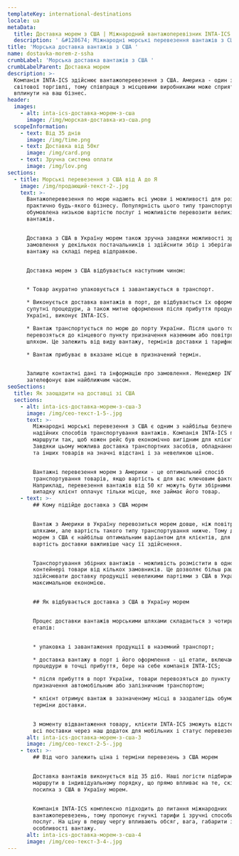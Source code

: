 ```yaml
---
templateKey: international-destinations
locale: ua
metaData:
  title: Доставка морем з США | Міжнародний вантажоперевізник INTA-ICS
  description: ' &#128674; Міжнародні морські перевезення вантажів з США &#128073; Вигідні тарифи доставки морем з Америки &#9989; LCL, FCL. Повний комплекс супровідних послуг, митне оформлення &#9989; Контроль та звітність 24/7 - Телефонуйте &#9742; 068 5555 999'
title: 'Морська доставка вантажів з США '
name: dostavka-morem-z-ssha
crumbLabel: 'Морська доставка вантажів з США '
crumbLabelParent: Доставка морем
description: >-
  Компанія INTA-ICS здійснює вантажоперевезення з США. Америка - один з центрів
  світової торгівлі, тому співпраця з місцевими виробниками може сприятливо
  вплинути на ваш бізнес.
header:
  images:
    - alt: inta-ics-доставка-морем-з-сша
      image: /img/морская-доставка-из-сша.png
  scopeInformation:
    - text: Від 35 днів
      image: /img/time.png
    - text: Доставка від 50кг
      image: /img/card.png
    - text: Зручна система оплати
      image: /img/lov.png
sections:
  - title: Морські перевезення з США від А до Я
    image: /img/продающий-текст-2-.jpg
    text: >-
      Вантажоперевезення по морю надають всі умови і можливості для розвитку
      практично будь-якого бізнесу. Популярність цього типу транспортування
      обумовлена ​​низькою вартістю послуг і можливістю перевозити великі обсяги
      вантажів.


      Доставка з США в Україну морем також зручна завдяки можливості зробити
      замовлення у декількох постачальників і здійснити збір і зберігання
      вантажу на складі перед відправкою.


      Доставка морем з США відбувається наступним чином:


      * Товар акуратно упаковується і завантажується в транспорт.

      * Виконується доставка вантажів в порт, де відбувається їх оформлення. Всі
      супутні процедури, а також митне оформлення після прибуття продукції в
      Україні, виконує INTA-ICS.

      * Вантаж транспортується по морю до порту України. Після цього товари
      перевозяться до кінцевого пункту призначення наземним або повітряним
      шляхом. Це залежить від виду вантажу, термінів доставки і тарифного плану.

      * Вантаж прибуває в вказане місце в призначений термін.


      Залиште контактні дані та інформацію про замовлення. Менеджер INTA-ICS
      зателефонує вам найближчим часом.
seoSections:
  title: Як заощадити на доставці зі США
  sections:
    - alt: inta-ics-доставка-морем-з-сша-3
      image: /img/сео-текст-1-5-.jpg
      text: >-
        Міжнародні морські перевезення з США є одним з найбільш безпечних і
        надійних способів транспортування вантажів. Компанія INTA-ICS підбирає
        маршрути так, щоб кожен рейс був економічно вигідним для клієнтів.
        Завдяки цьому можлива доставка транспортних засобів, обладнання, техніки
        та інших товарів на значні відстані і за невеликою ціною.


        Вантажні перевезення морем з Америки - це оптимальний спосіб
        транспортування товарів, якщо вартість є для вас ключовим фактором.
        Наприклад, перевезення вантажів від 50 кг можуть бути збірними. У цьому
        випадку клієнт оплачує тільки місце, яке займає його товар.
    - text: >-
        ## Кому підійде доставка з США морем


        Вантаж з Америки в Україну перевозиться морем довше, ніж повітряними
        шляхами, але вартість такого типу транспортування нижче. Тому доставка
        морем з США є найбільш оптимальним варіантом для клієнтів, для яких
        вартість доставки важливіше часу її здійснення.


        Транспортування збірних вантажів - можливість розмістити в одному
        контейнері товари від кількох замовників. Це дозволяє більш раціонально
        здійснювати доставку продукції невеликими партіями з США в Україну з
        максимальною економією.


        ## Як відбувається доставка з США в Україну морем


        Процес доставки вантажів морськими шляхами складається з чотирьох
        етапів:


        * упаковка і завантаження продукції в наземний транспорт;

        * доставка вантажу в порт і його оформлення - ці етапи, включаючи митні
        процедури в точці прибуття, бере на себе компанія INTA-ICS;

        * після прибуття в порт України, товари перевозяться до пункту
        призначення автомобільним або залізничним транспортом;

        * клієнт отримує вантаж в зазначеному місці в заздалегідь обумовлені
        терміни доставки.


        З моменту відвантаження товару, клієнти INTA-ICS зможуть відстежувати
        всі поставки через наш додаток для мобільних і статус перевезень в США.
      alt: inta-ics-доставка-морем-з-сша-3
      image: /img/сео-текст-2-5-.jpg
    - text: >-
        ## Від чого залежить ціна і терміни перевезень з США морем


        Доставка вантажів виконується від 35 діб. Наші логісти підбирають
        маршрути в індивідуальному порядку, що прямо впливає на те, скільки йде
        посилка з США в Україну морем.


        Компанія INTA-ICS комплексно підходить до питання міжнародних
        вантажоперевезень, тому пропонує гнучкі тарифи і зручні способи оплати
        послуг. На ціну в першу чергу впливають обсяг, вага, габарити і
        особливості вантажу.
      alt: inta-ics-доставка-морем-з-сша-4
      image: /img/сео-текст-3-4-.jpg
---
```

